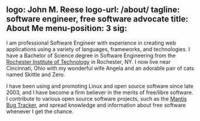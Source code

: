 logo: John M. Reese
logo-url: /about/
tagline: software engineer, free software advocate
title: About Me
menu-position: 3
sig:
---
I am professional Software Engineer with experience in creating web applications using a
variety of languages, frameworks, and technologies.  I have a Bachelor of Science degree in
Software Engineering from the [Rochester Institute of Technology][rit] in Rochester, NY.
I now live near Cincinnati, Ohio with my wonderful wife Angela and an adorable pair of cats
named Skittle and Zero.

I have been using and promoting Linux and open source software since late 2003, and I have become
a firm believer in the merits of free/libre software. I contribute to various open source software
projects, such as the [Mantis Bug Tracker][mantisbt], and spread knowledge and information about
free software whenever I get the chance.

[rit]: http://www.rit.edu "Rochester Institute of Technology"
[mantisbt]: http://www.mantisbt.org "Mantis Bug Tracker"

